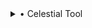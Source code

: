 <details>
<summary>• Celestial Tool</summary>

Celestial Tool is a versatile Python-based tool designed for a variety of tasks ranging from IP and domain analysis to web scraping and website analytics. The tool is built with convenience in mind, providing a user-friendly interface for users to access a range of functions.

## Key Features:
- **IP and Domain Information:** Retrieve detailed information about your IP address or any other IP/domain, including location details using the IP2Location API.
- **Ping IP:** Check the connectivity to a specific IP address using the built-in ping functionality.
- **Website/Page Downloader:** Download web pages or entire websites effortlessly with options to specify the project folder and name.
- **WHOIS Lookup:** Gather WHOIS information for both domains and IP addresses.
- **Nickname Finder:** Search for a given nickname across multiple platforms, providing links to profiles associated with that nickname.
- **Website Analytics:** Retrieve engagement statistics for a given website using data from SimilarWeb.
- **Program Information:** Get insights into the modules and libraries used in the program.

## Dependencies:
- Colorama
- Requests
- Fade
- Python-whois
- Pywebcopy
- Validators
- BeautifulSoup

## Usage:
1. Clone the repository: `git clone https://github.com/your-username/Celestial-Tool.git`
2. Navigate to the project directory: `cd Celestial-Tool`
3. Run the program: `python celestial_tool.py`

## Author:
This tool is created by CelestialEcho. Find me on GitHub: https://github.com/CelestialEcho

Celestial Tool is an ongoing project, and your feedback and contributions are highly appreciated. Feel free to open issues or pull requests to enhance the functionality or report any bugs you may encounter.


</details>
